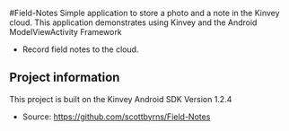 #Field-Notes
Simple application to store a photo and a note in the Kinvey cloud.
This application demonstrates using Kinvey and the Android ModelViewActivity Framework

* Record field notes to the cloud.

## Project information

This project is built on the Kinvey Android SDK Version 1.2.4

* Source: https://github.com/scottbyrns/Field-Notes
